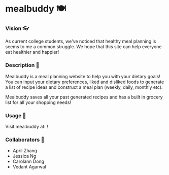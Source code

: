 # mealbuddy 🍽


### Vision 👓

As current college students, we've noticed that healthy meal planning is seems to me a common struggle. We hope that this site can help everyone eat healthier and happier!

### Description 🥬

Mealbuddy is a meal planning website to help you with your dietary goals! You can input your dietary preferences, liked and disliked foods to generate a list of recipe ideas and construct a meal plan (weekly, daily, monthly etc).

Mealbuddy saves all your past generated recipes and has a built in grocery list for all your shopping needs!


### Usage 🔖

Visit mealbuddy at: <insert link here>!

### Collaborators 🏡

- April Zhang
- Jessica Ng
- Carolann Dong
- Vedant Agarwal

